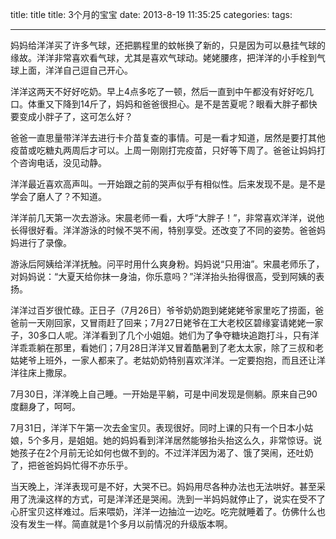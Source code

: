 


title: title
title: 3个月的宝宝
date: 2013-8-19 11:35:25
categories:
tags: 

---


妈妈给洋洋买了许多气球，还把鹏程里的蚊帐换了新的，只是因为可以悬挂气球的缘故。洋洋非常喜欢看气球，尤其是喜欢气球动。姥姥腰疼，把洋洋的小手栓到气球上面，洋洋自己逗自己开心。

洋洋这两天不好好吃奶。早上4点多吃了一顿，然后一直到中午都没有好好吃几口。体重又下降到14斤了，妈妈和爸爸很担心。是不是苦夏呢？眼看大胖子都快要变成小胖子了，这可怎么好？

爸爸一直思量带洋洋去进行卡介苗复查的事情。可是一看才知道，居然是要打其他疫苗或吃糖丸两周后才可以。上周一刚刚打完疫苗，只好等下周了。爸爸让妈妈打个咨询电话，没见动静。

洋洋最近喜欢高声叫。一开始跟之前的哭声似乎有相似性。后来发现不是。是不是学会了磨人了？不知道。

洋洋前几天第一次去游泳。宋晨老师一看，大呼“大胖子！”，非常喜欢洋洋，说他长得很好看。洋洋游泳的时候不哭不闹，特别享受。还改变了不同的姿势。爸爸妈妈进行了录像。

游泳后阿姨给洋洋抚触。问平时用什么爽身粉。妈妈说“只用油”。宋晨老师乐了，对妈妈说：“大夏天给你抹一身油，你乐意吗？”洋洋抬头抬得很高，受到阿姨的表扬。

洋洋过百岁很忙碌。正日子（7月26日）爷爷奶奶跑到姥姥姥爷家里吃了捞面，爸爸前一天刚回家，又冒雨赶了回来；7月27日姥爷在工大老校区碧缘宴请姥姥一家子，30多口人呢。洋洋看到了几个小姐姐。她们为了争夺糖块追跑打斗，只有洋洋乖乖躺在那里，看她们；7月28日洋洋又冒着酷暑到了老太太家，除了三叔和老姑姥爷上班外，一家人都来了。老姑奶奶特别喜欢洋洋。一定要抱抱，而且还让洋洋往床上撒尿。

7月30日，洋洋晚上自己睡。一开始是平躺，可是中间发现是侧躺。原来自己90度翻身了，呵呵。

7月31日，洋洋下午第一次去金宝贝。表现很好。同时上课的只有一个日本小姑娘，5个多月，是姐姐。她的妈妈看到洋洋居然能够抬头抬这么久，非常惊讶。说她孩子在2个月前无论如何也做不到的。不过洋洋因为渴了、饿了哭闹，还吐奶了，把爸爸妈妈忙得不亦乐乎。

当天晚上，洋洋表现可是不好，大哭不已。妈妈用尽各种办法也无法哄好。甚至采用了洗澡这样的方式，可是洋洋还是哭闹。洗到一半妈妈就停止了，说实在受不了心肝宝贝这样难过。后来喂奶，洋洋一边抽泣一边吃。吃完就睡着了。仿佛什么也没有发生一样。简直就是1个多月以前情况的升级版本啊。